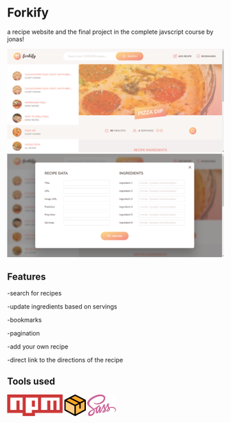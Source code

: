 # Forkify

a recipe website and the final project in the complete javscript course by jonas!

![](/src/img/home.png) 
![](/src/img/reci.png)

## Features
-search for recipes

-update ingredients based on servings

-bookmarks

-pagination

-add your own recipe

-direct link to the directions of the recipe

## Tools used
<img src="/src/img/npm.png" height='50'> <img src="/src/img/parcel.png" height='50'> <img src="/src/img/sass.png" height='50'>
